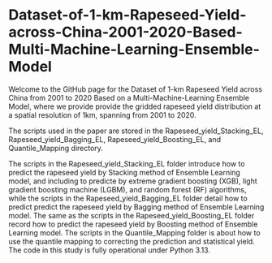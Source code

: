 # Dataset-of-1-km-Rapeseed-Yield-across-China-2001-2020-Based-Multi-Machine-Learning-Ensemble-Model
Welcome to the GitHub page for the Dataset of 1-km Rapeseed Yield across China from 2001 to 2020 Based on a Multi-Machine-Learning Ensemble Model, where we provide provide the gridded rapeseed yield distribution at a spatial resolution of 1km, spanning from 2001 to 2020.

The scripts used in the paper are stored in the Rapeseed_yield_Stacking_EL, Rapeseed_yield_Bagging_EL, Rapeseed_yield_Boosting_EL, and Quantile_Mapping directory.

The scripts in the Rapeseed_yield_Stacking_EL folder introduce how to predict the rapeseed yield by Stacking method of Ensemble Learning model, and including to predicte by extreme gradient boosting (XGB), light gradient boosting machine (LGBM), and random forest (RF) algorithms, while the scripts in the Rapeseed_yield_Bagging_EL folder detail how to predict predict the rapeseed yield by Bagging method of Ensemble Learning model. The same as the scripts in the Rapeseed_yield_Boosting_EL folder record how to predict the rapeseed yield by Boosting method of Ensemble Learning model. The scripts in the Quantile_Mapping folder is about how to use the quantile mapping to correcting the prediction and statistical yield. The code in this study is fully operational under Python 3.13.
